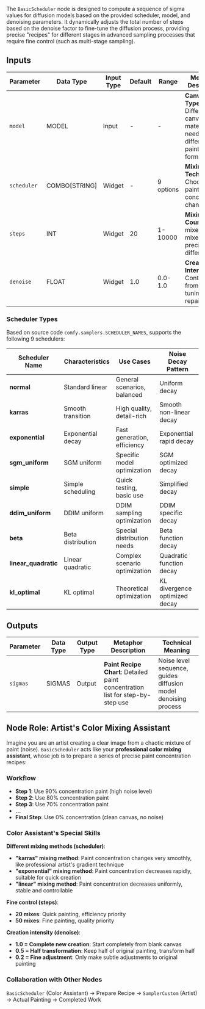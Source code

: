 The `BasicScheduler` node is designed to compute a sequence of sigma values for diffusion models based on the provided scheduler, model, and denoising parameters. It dynamically adjusts the total number of steps based on the denoise factor to fine-tune the diffusion process, providing precise "recipes" for different stages in advanced sampling processes that require fine control (such as multi-stage sampling).

## Inputs

| Parameter   | Data Type     | Input Type | Default | Range     | Metaphor Description           | Technical Purpose            |
| ----------- | ------------- | ---------- | ------- | --------- | ------------------------------ | ---------------------------- |
| `model`     | MODEL         | Input      | -       | -         | **Canvas Type**: Different canvas materials need different paint formulas | Diffusion model object, determines sigma calculation basis |
| `scheduler` | COMBO[STRING] | Widget     | -       | 9 options | **Mixing Technique**: Choose how paint concentration changes | Scheduling algorithm, controls noise decay mode |
| `steps`     | INT           | Widget     | 20      | 1-10000   | **Mixing Count**: 20 mixes vs 50 mixes precision difference | Sampling steps, affects generation quality and speed |
| `denoise`   | FLOAT         | Widget     | 1.0     | 0.0-1.0   | **Creation Intensity**: Control level from fine-tuning to repainting | Denoising strength, supports partial repainting scenarios |

### Scheduler Types

Based on source code `comfy.samplers.SCHEDULER_NAMES`, supports the following 9 schedulers:

| Scheduler Name       | Characteristics      | Use Cases                    | Noise Decay Pattern          |
| -------------------- | -------------------- | ---------------------------- | ---------------------------- |
| **normal**           | Standard linear      | General scenarios, balanced  | Uniform decay                |
| **karras**           | Smooth transition    | High quality, detail-rich    | Smooth non-linear decay      |
| **exponential**      | Exponential decay    | Fast generation, efficiency  | Exponential rapid decay      |
| **sgm_uniform**      | SGM uniform          | Specific model optimization  | SGM optimized decay          |
| **simple**           | Simple scheduling    | Quick testing, basic use     | Simplified decay             |
| **ddim_uniform**     | DDIM uniform         | DDIM sampling optimization   | DDIM specific decay          |
| **beta**             | Beta distribution    | Special distribution needs   | Beta function decay          |
| **linear_quadratic** | Linear quadratic     | Complex scenario optimization| Quadratic function decay     |
| **kl_optimal**       | KL optimal           | Theoretical optimization     | KL divergence optimized decay|

## Outputs

| Parameter | Data Type | Output Type | Metaphor Description   | Technical Meaning                |
| --------- | --------- | ----------- | ---------------------- | -------------------------------- |
| `sigmas`  | SIGMAS    | Output      | **Paint Recipe Chart**: Detailed paint concentration list for step-by-step use | Noise level sequence, guides diffusion model denoising process |

## Node Role: Artist's Color Mixing Assistant

Imagine you are an artist creating a clear image from a chaotic mixture of paint (noise). `BasicScheduler` acts like your **professional color mixing assistant**, whose job is to prepare a series of precise paint concentration recipes:

### Workflow

- **Step 1**: Use 90% concentration paint (high noise level)
- **Step 2**: Use 80% concentration paint  
- **Step 3**: Use 70% concentration paint
- **...**
- **Final Step**: Use 0% concentration (clean canvas, no noise)

### Color Assistant's Special Skills

**Different mixing methods (scheduler)**:

- **"karras" mixing method**: Paint concentration changes very smoothly, like professional artist's gradient technique
- **"exponential" mixing method**: Paint concentration decreases rapidly, suitable for quick creation
- **"linear" mixing method**: Paint concentration decreases uniformly, stable and controllable

**Fine control (steps)**:

- **20 mixes**: Quick painting, efficiency priority
- **50 mixes**: Fine painting, quality priority

**Creation intensity (denoise)**:

- **1.0 = Complete new creation**: Start completely from blank canvas
- **0.5 = Half transformation**: Keep half of original painting, transform half
- **0.2 = Fine adjustment**: Only make subtle adjustments to original painting

### Collaboration with Other Nodes

`BasicScheduler` (Color Assistant) → Prepare Recipe → `SamplerCustom` (Artist) → Actual Painting → Completed Work
